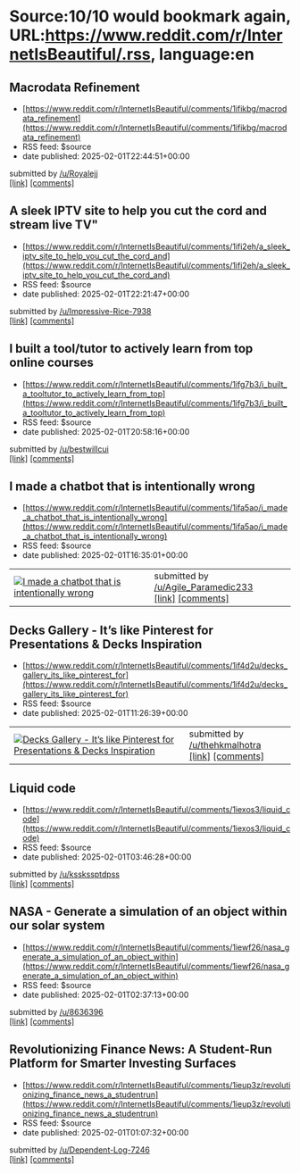 # Source:10/10 would bookmark again, URL:https://www.reddit.com/r/InternetIsBeautiful/.rss, language:en

## Macrodata Refinement
 - [https://www.reddit.com/r/InternetIsBeautiful/comments/1ifikbg/macrodata_refinement](https://www.reddit.com/r/InternetIsBeautiful/comments/1ifikbg/macrodata_refinement)
 - RSS feed: $source
 - date published: 2025-02-01T22:44:51+00:00

&#32; submitted by &#32; <a href="https://www.reddit.com/user/Royalejj"> /u/Royalejj </a> <br/> <span><a href="https://lumon-industries.com/">[link]</a></span> &#32; <span><a href="https://www.reddit.com/r/InternetIsBeautiful/comments/1ifikbg/macrodata_refinement/">[comments]</a></span>

## A sleek IPTV site to help you cut the cord and stream live TV"
 - [https://www.reddit.com/r/InternetIsBeautiful/comments/1ifi2eh/a_sleek_iptv_site_to_help_you_cut_the_cord_and](https://www.reddit.com/r/InternetIsBeautiful/comments/1ifi2eh/a_sleek_iptv_site_to_help_you_cut_the_cord_and)
 - RSS feed: $source
 - date published: 2025-02-01T22:21:47+00:00

&#32; submitted by &#32; <a href="https://www.reddit.com/user/Impressive-Rice-7938"> /u/Impressive-Rice-7938 </a> <br/> <span><a href="https://www.directvision.uk/">[link]</a></span> &#32; <span><a href="https://www.reddit.com/r/InternetIsBeautiful/comments/1ifi2eh/a_sleek_iptv_site_to_help_you_cut_the_cord_and/">[comments]</a></span>

## I built a tool/tutor to actively learn from top online courses
 - [https://www.reddit.com/r/InternetIsBeautiful/comments/1ifg7b3/i_built_a_tooltutor_to_actively_learn_from_top](https://www.reddit.com/r/InternetIsBeautiful/comments/1ifg7b3/i_built_a_tooltutor_to_actively_learn_from_top)
 - RSS feed: $source
 - date published: 2025-02-01T20:58:16+00:00

&#32; submitted by &#32; <a href="https://www.reddit.com/user/bestwillcui"> /u/bestwillcui </a> <br/> <span><a href="https://miyagilab.com">[link]</a></span> &#32; <span><a href="https://www.reddit.com/r/InternetIsBeautiful/comments/1ifg7b3/i_built_a_tooltutor_to_actively_learn_from_top/">[comments]</a></span>

## I made a chatbot that is intentionally wrong
 - [https://www.reddit.com/r/InternetIsBeautiful/comments/1ifa5ao/i_made_a_chatbot_that_is_intentionally_wrong](https://www.reddit.com/r/InternetIsBeautiful/comments/1ifa5ao/i_made_a_chatbot_that_is_intentionally_wrong)
 - RSS feed: $source
 - date published: 2025-02-01T16:35:01+00:00

<table> <tr><td> <a href="https://www.reddit.com/r/InternetIsBeautiful/comments/1ifa5ao/i_made_a_chatbot_that_is_intentionally_wrong/"> <img src="https://external-preview.redd.it/TExW7J3vVwnCCrq_mHBsIvDVVN5g_90qjlDmRVxLCcE.jpg?width=108&amp;crop=smart&amp;auto=webp&amp;s=963cb7c0164bead97dbf94b53bbd4f4982b8180c" alt="I made a chatbot that is intentionally wrong" title="I made a chatbot that is intentionally wrong" /> </a> </td><td> &#32; submitted by &#32; <a href="https://www.reddit.com/user/Agile_Paramedic233"> /u/Agile_Paramedic233 </a> <br/> <span><a href="https://www.badchatgpt.com/">[link]</a></span> &#32; <span><a href="https://www.reddit.com/r/InternetIsBeautiful/comments/1ifa5ao/i_made_a_chatbot_that_is_intentionally_wrong/">[comments]</a></span> </td></tr></table>

## Decks Gallery - It’s like Pinterest for Presentations & Decks Inspiration
 - [https://www.reddit.com/r/InternetIsBeautiful/comments/1if4d2u/decks_gallery_its_like_pinterest_for](https://www.reddit.com/r/InternetIsBeautiful/comments/1if4d2u/decks_gallery_its_like_pinterest_for)
 - RSS feed: $source
 - date published: 2025-02-01T11:26:39+00:00

<table> <tr><td> <a href="https://www.reddit.com/r/InternetIsBeautiful/comments/1if4d2u/decks_gallery_its_like_pinterest_for/"> <img src="https://external-preview.redd.it/ceg4Q2QxczyTkH_AsV1ilORS22AgGmZjd6wi3SBUAS0.jpg?width=640&amp;crop=smart&amp;auto=webp&amp;s=146c5cbbb56d7a7fe15dad5cd346023a778c2afd" alt="Decks Gallery - It’s like Pinterest for Presentations &amp; Decks Inspiration" title="Decks Gallery - It’s like Pinterest for Presentations &amp; Decks Inspiration" /> </a> </td><td> &#32; submitted by &#32; <a href="https://www.reddit.com/user/thehkmalhotra"> /u/thehkmalhotra </a> <br/> <span><a href="https://www.deck.gallery/">[link]</a></span> &#32; <span><a href="https://www.reddit.com/r/InternetIsBeautiful/comments/1if4d2u/decks_gallery_its_like_pinterest_for/">[comments]</a></span> </td></tr></table>

## Liquid code
 - [https://www.reddit.com/r/InternetIsBeautiful/comments/1iexos3/liquid_code](https://www.reddit.com/r/InternetIsBeautiful/comments/1iexos3/liquid_code)
 - RSS feed: $source
 - date published: 2025-02-01T03:46:28+00:00

&#32; submitted by &#32; <a href="https://www.reddit.com/user/ksskssptdpss"> /u/ksskssptdpss </a> <br/> <span><a href="https://nicopowa.github.io/ripples3/">[link]</a></span> &#32; <span><a href="https://www.reddit.com/r/InternetIsBeautiful/comments/1iexos3/liquid_code/">[comments]</a></span>

## NASA - Generate a simulation of an object within our solar system
 - [https://www.reddit.com/r/InternetIsBeautiful/comments/1iewf26/nasa_generate_a_simulation_of_an_object_within](https://www.reddit.com/r/InternetIsBeautiful/comments/1iewf26/nasa_generate_a_simulation_of_an_object_within)
 - RSS feed: $source
 - date published: 2025-02-01T02:37:13+00:00

&#32; submitted by &#32; <a href="https://www.reddit.com/user/8636396"> /u/8636396 </a> <br/> <span><a href="https://space.jpl.nasa.gov/">[link]</a></span> &#32; <span><a href="https://www.reddit.com/r/InternetIsBeautiful/comments/1iewf26/nasa_generate_a_simulation_of_an_object_within/">[comments]</a></span>

## Revolutionizing Finance News: A Student-Run Platform for Smarter Investing Surfaces
 - [https://www.reddit.com/r/InternetIsBeautiful/comments/1ieup3z/revolutionizing_finance_news_a_studentrun](https://www.reddit.com/r/InternetIsBeautiful/comments/1ieup3z/revolutionizing_finance_news_a_studentrun)
 - RSS feed: $source
 - date published: 2025-02-01T01:07:32+00:00

&#32; submitted by &#32; <a href="https://www.reddit.com/user/Dependent-Log-7246"> /u/Dependent-Log-7246 </a> <br/> <span><a href="http://www.dailydropnews.com">[link]</a></span> &#32; <span><a href="https://www.reddit.com/r/InternetIsBeautiful/comments/1ieup3z/revolutionizing_finance_news_a_studentrun/">[comments]</a></span>

